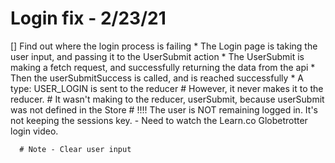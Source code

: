 # Login fix - 2/23/21
  [] Find out where the login process is failing
    * The Login page is taking the user input, and passing it to the UserSubmit action
    * The UserSubmit is making a fetch request, and successfully returning the data from the api
    * Then the userSubmitSuccess is called, and is reached successfully
    * A type: USER_LOGIN is sent to the reducer
      # However, it never makes it to the reducer.
      # It wasn't making to the reducer, userSubmit, because userSubmit was not defined in the Store
      # !!!! The user is NOT remaining logged in. It's not keeping the sessions key.
        - Need to watch the Learn.co Globetrotter login video.
 
      # Note - Clear user input